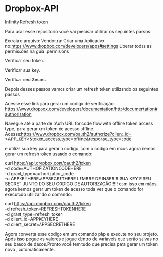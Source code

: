 # Dropbox-API
Infinity Refresh token

Para usar esse repositorio você vai precisar utilizar os seguintes passos:

Extraia o arquivo: Vendor.rar
Criar uma Aplicativo no:https://www.dropbox.com/developers/apps#settings
Liberar todas as permissões na guia :permisions

Verificar seu token.

Verificar sua key.

Verificar seu Secret.

Depois desses passos vamos criar um refresh token utilizando os seguintes passos:

Acesse esse link para gerar um  codigo de verificação:
https://www.dropbox.com/developers/documentation/http/documentation#authorization

Navegue até a parte de :Auth URL for code flow with offline token access type, para gerar um token de acesso offline.
Acesse:https://www.dropbox.com/oauth2/authorize?client_id=<APP_KEY>&token_access_type=offline&response_type=code

e utilize sua key para gerar o codigo, com o codigo em mãos agora iremos gerar um refresh token usando o comando:

curl https://api.dropbox.com/oauth2/token \
    -d code=AUTHORIZATIONCODEHERE \
    -d grant_type=authorization_code \
    -u APPKEYHERE:APPSECRETHERE​
LEMBRE DE INSERIR SUA KEY E SEU SECRET JUNTO DO SEU CODIGO DE AUTORIZAÇÃO!!!!!
com isso em mãos agora iremos gerar um token de acesso toda vez que o comando for executado utilizando o comando:


curl https://api.dropbox.com/oauth2/token \
   -d refresh_token=REFRESHTOKENHERE \
   -d grant_type=refresh_token \
   -d client_id=APPKEYHERE \
   -d client_secret=APPSECRETHERE



Agora converta esse codigo em um comando php e execute no seu projeto. Após isso pegue os valores e jogue dentro de variaveis que serão salvas no seu banco de dados.Pronto você tem tudo que precisa para gerar um token novo , automaticamente.


 





 
